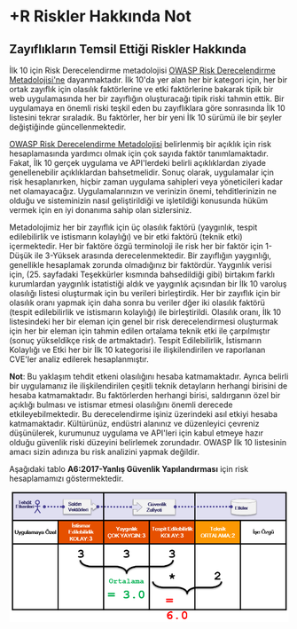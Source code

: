 # +R Riskler Hakkında Not

## Zayıflıkların Temsil Ettiği Riskler Hakkında

İlk 10 için Risk Derecelendirme metadolojisi  [OWASP Risk Derecelendirme Metadolojisi'ne](https://owasp.org/www-community/OWASP_Risk_Rating_Methodology) dayanmaktadır. İlk 10'da yer alan her bir kategori için, her bir ortak zayıflık için olasılık faktörlerine ve etki faktörlerine bakarak tipik bir web uygulamasında her bir zayıflığın oluşturacağı tipik riski tahmin ettik. Bir uygulamaya en önemli riski teşkil eden bu zayıflıklara göre sonrasında İlk 10 listesini tekrar sıraladık. Bu faktörler, her bir yeni İlk 10 sürümü ile bir şeyler değiştiğinde güncellenmektedir.

[OWASP Risk Derecelendirme Metadolojisi](https://owasp.org/www-community/OWASP_Risk_Rating_Methodology) belirlenmiş bir açıklık için risk hesaplamasında yardımcı olmak için çok sayıda faktör tanımlamaktadır. Fakat, İlk 10 gerçek uygulama ve API'lerdeki belirli açıklıklardan ziyade genellenebilir açıklıklardan bahsetmelidir. Sonuç olarak, uygulamalar için risk hesaplanırken, hiçbir zaman uygulama sahipleri veya yöneticileri kadar net olamayacağız. Uygulamalarınızın ve verinizin önemi, tehditlerinizin ne olduğu ve sisteminizin nasıl geliştirildiği ve işletildiği konusunda hüküm vermek için en iyi donanıma sahip olan sizlersiniz.

Metadolojimiz her bir zayıflık için üç olasılık faktörü (yaygınlık, tespit edilebilirlik ve istismarın kolaylığı) ve bir etki faktörü (teknik etki) içermektedir. Her bir faktöre özgü terminoloji ile risk her bir faktör için 1-Düşük ile 3-Yüksek arasında derecelenmektedir. Bir zayıflığın yaygınlığı, genellikle hesaplamak zorunda olmadığınız bir faktördür. Yaygınlık verisi için, (25. sayfadaki Teşekkürler kısmında bahsedildiği gibi) birtakım farklı kurumlardan yaygınlık istatistiği aldık ve yaygınlık açısından bir İlk 10 varoluş olasılığı listesi oluşturmak için bu verileri birleştirdik. Her bir zayıflık için bir olasılık oranı yapmak için daha sonra bu veriler dğer iki olasılık faktörü (tespit edilebilirlik ve istismarın kolaylığı) ile birleştirildi. Olasılık oranı, İlk 10 listesindeki her bir eleman için genel bir risk derecelendirmesi oluşturmak için her bir eleman için tahmin edilen ortalama teknik etki ile çarpılmıştır (sonuç yükseldikçe risk de artmaktadır). Tespit Edilebilirlik, İstismarın Kolaylığı ve Etki her bir İlk 10 kategorisi ile ilişkilendirilen ve raporlanan CVE'ler analiz edilerek hesaplanmıştır. 

**Not**: Bu yaklaşım tehdit etkeni olasılığını hesaba katmamaktadır. Ayrıca belirli bir uygulamanız ile ilişkilendirilen çeşitli teknik detayların herhangi birisini de hesaba katmamaktadır. Bu faktörlerden herhangi birisi, saldırganın özel bir açıklığı bulması ve istismar etmesi olasılığını önemli derecede etkileyebilmektedir. Bu derecelendirme işiniz üzerindeki asıl etkiyi hesaba katmamaktadır. Kültürünüz, endüstri alanınız ve düzenleyici çevreniz düşünülerek, kurumunuz uygulama ve API'leri için kabul etmeye hazır olduğu güvenlik riski düzeyini belirlemek zorundadır. OWASP İlk 10 listesinin amacı sizin adınıza bu risk analizini yapmak değildir.

Aşağıdaki tablo **A6:2017-Yanlış Güvenlik Yapılandırması** için risk hesaplamamızı göstermektedir.

![A6:2017-Yanlış Güvenlik Yapılandırması için Risk Hesaplaması](images/0xc0-risk-explanation.png)


